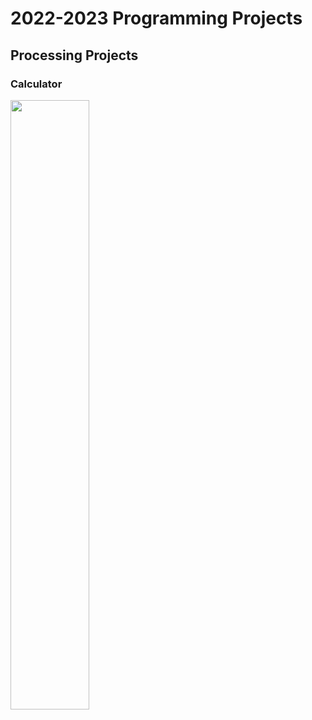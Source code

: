 # 2022-2023 Programming Projects

## Processing Projects
 
### Calculator
<img src="[calculator.png](https://github.com/XuanthaoT/ProgrammingPortfolio/blob/main/images/calculator.png?raw=true)" width="50%" height="50%" />
